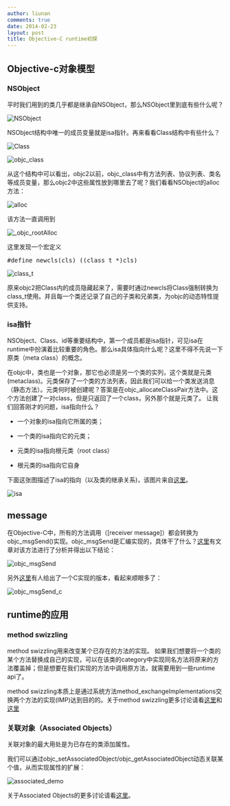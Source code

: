 ```yaml
---
author: liunan
comments: true
date: 2014-02-23
layout: post
title: Objective-C runtime初探
---
```


<h2>Objective-c对象模型</h2>

<h3>NSObject</h3>

平时我们用到的类几乎都是继承自NSObject，那么NSObject里到底有些什么呢？

![NSObject](/images/objc-runtime/code1.jpg)

NSObject结构中唯一的成员变量就是isa指针。再来看看Class结构中有些什么？

![Class](/images/objc-runtime/code2.jpg)

![objc_class](/images/objc-runtime/code3.jpg)

从这个结构中可以看出，objc2以前，objc_class中有方法列表、协议列表、类名等成员变量，那么objc2中这些属性放到哪里去了呢？我们看看NSObject的alloc方法：
     
![alloc](/images/objc-runtime/code4.jpg)

该方法一直调用到

![_objc_rootAlloc](/images/objc-runtime/code5.jpg)

这里发现一个宏定义

<pre>
#define newcls(cls) ((class_t *)cls)
</pre>

![class_t](/images/objc-runtime/code6.jpg)


原来objc2把Class内的成员隐藏起来了，需要时通过newcls将Class强制转换为class_t使用。并且每一个类还记录了自己的子类和兄弟类，为objc的动态特性提供支持。

### isa指针

NSObject、Class、id等重要结构中，第一个成员都是isa指针，可见isa在runtime中扮演着比较重要的角色。那么isa具体指向什么呢？这里不得不先说一下原类（meta class）的概念。

在objc中，类也是一个对象，那它也必须是另一个类的实列，这个类就是元类(metaclass)。元类保存了一个类的方法列表，因此我们可以给一个类发送消息（静态方法）。元类何时被创建呢？答案是在objc_allocateClassPair方法中。这个方法创建了一对class，但是只返回了一个class，另外那个就是元类了。
让我们回答刚才的问题，isa指向什么？

+ 一个对象的isa指向它所属的类；

+ 一个类的isa指向它的元类；

+ 元类的isa指向根元类（root class）

+ 根元类的isa指向它自身

下面这张图描述了isa的指向（以及类的继承关系)，该图片来自[这里](http://www.sealiesoftware.com/blog/class%20diagram.pdf)。

![isa](/images/objc-runtime/isa.jpg)


## message
在Objective-C中，所有的方法调用（[receiver message]）都会转换为objc_msgSend()实现。objc_msgSend是汇编实现的，具体干了什么？[这里](http://www.friday.com/bbum/2009/12/18/objc_msgsend-part-1-the-road-map/)有文章对该方法进行了分析并得出以下结论：

![objc_msgSend](/images/objc-runtime/msg_send.jpg)

另外[这里](http://www.mulle-kybernetik.com/artikel/Optimization/opti-9.html)有人给出了一个C实现的版本，看起来顺眼多了：

![objc_msgSend_c](/images/objc-runtime/msg_send_c.jpg)


## runtime的应用

### method swizzling

method swizzling用来改变某个已存在的方法的实现。
如果我们想要将一个类的某个方法替换成自己的实现，可以在该类的category中实现同名方法将原来的方法覆盖掉；但是想要在我们实现的方法中调用原方法，就需要用到一些runtime api了。

method swizzling本质上是通过系统方法method_exchangeImplementations交换两个方法的实现(IMP)达到目的的。关于method swizzling更多讨论请看[这里](http://blog.csdn.net/yiyaaixuexi/article/details/9374411)和[这里](http://esoftmobile.com/2014/02/19/method-swizzling/)

### 关联对象（Associated Objects）

关联对象的最大用处是为已存在的类添加属性。

我们可以通过objc_setAssociatedObject/objc_getAssociatedObject动态关联某个值，从而实现属性的扩展：

![associated_demo](/images/objc-runtime/code7.jpg)

关于Associated Objects的更多讨论请看[这里](http://esoftmobile.com/2014/02/18/associated-objects/)。

